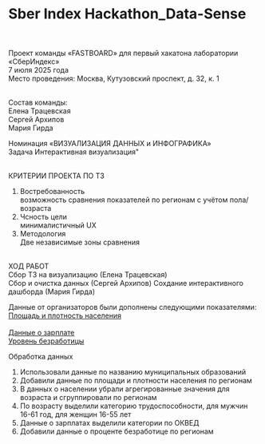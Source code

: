 # Sber Index Hackathon_Data-Sense</br></br>

Проект команды «FASTBOARD» для первый хакатона лаборатории «СберИндекс» </br>7 июля 2025 года</br>
Место проведения: Москва, Кутузовский проспект, д. 32, к. 1</br></br>

Состав команды:</br>
Елена Трацевская</br>
Сергей Архипов</br>
Мария Гирда</br>

Номинация «ВИЗУАЛИЗАЦИЯ ДАННЫХ и ИНФОГРАФИКА»</br>
Задача Интерактивная визуализация"</br></br>

КРИТЕРИИ ПРОЕКТА ПО ТЗ</br>
1. Востребованность</br>
  возможность сравнения показателей по регионам с учётом пола/возраста</br>
2. Чсность цели</br>
  минималистичный UX</br>
3. Методология</br>
   Две независимые зоны сравнения</br></br>

ХОД РАБОТ</br>
Сбор ТЗ на визуализацию (Елена Трацевская)</br>
Сбор и очистка данных (Сергей Архипов)
Сохдание интерактивного дашборда (Мария Гирда)</br>


Данные от организаторов были дополнены следующими показателями:</br>
[Площадь и плотность населения](https://clck.ru/3MVYc3)<br>  
[Данные о зарплате](https://clck.ru/3MVYc3)<br> 
[Уровень безработицы](https://clck.ru/3MVYrh)<br> 

Обработка данных</br>
1.  Использовали данные по названию муниципальных образований
2.  Добавили данные по площади и плотности населения по регионам
3.  В данных о населении убрали агрегированные значения для возраста
   и  сгруппировали по регионам
5.  По возрасту выделили категорию трудоспособности, для мужчин 16-61 год, для женщин 16-55 лет
6.  Данные о зарплатах выделили категории по ОКВЕД 
7.  Добавили данные о проценте безработице по регионам 




